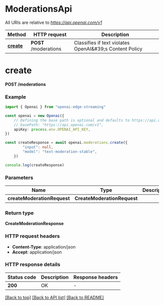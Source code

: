 # ModerationsApi

All URIs are relative to *https://api.openai.com/v1*

Method | HTTP request | Description
------------- | ------------- | -------------
[**create**](ModerationsApi.md#create) | **POST** /moderations | Classifies if text violates OpenAI\&#39;s Content Policy


# **create**

#### **POST** /moderations


### Example


```typescript
import { Openai } from "openai-edge-streaming"

const openai = new Openai({
    // Defining the base path is optional and defaults to https://api.openai.com/v1
    // basePath: "https://api.openai.com/v1",
    apiKey: process.env.OPENAI_API_KEY,
})

const createResponse = await openai.moderations.create({
        "input": null,
        "model": "text-moderation-stable",
    })

console.log(createResponse)

```


### Parameters

Name | Type | Description  | Notes
------------- | ------------- | ------------- | -------------
 **createModerationRequest** | **CreateModerationRequest**|  |


### Return type

**CreateModerationResponse**

### HTTP request headers

 - **Content-Type**: application/json
 - **Accept**: application/json


### HTTP response details
| Status code | Description | Response headers |
|-------------|-------------|------------------|
**200** | OK |  -  |

[[Back to top]](#) [[Back to API list]](../README.md#documentation-for-api-endpoints) [[Back to README]](../README.md)


